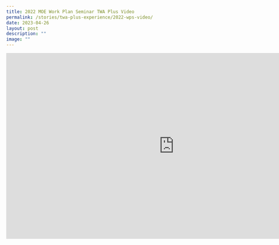 ```yaml
---
title: 2022 MOE Work Plan Seminar TWA Plus Video
permalink: /stories/twa-plus-experience/2022-wps-video/
date: 2023-04-26
layout: post
description: ""
image: ""
---
```

<iframe allowfullscreen="" allow="accelerometer; autoplay; clipboard-write; encrypted-media; gyroscope; picture-in-picture; web-share" frameborder="0" title="YouTube video player" src="https://www.youtube.com/embed/yS5nIsbxUrs" height="500" width="900"></iframe>